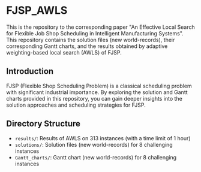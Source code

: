 # FJSP_AWLS

This is the repository to the corresponding paper "An Effective Local Search for Flexible Job Shop Scheduling in Intelligent Manufacturing Systems". 
This repository contains the solution files (new world-records), their corresponding Gantt charts, and the results obtained by adaptive weighting-based local search (AWLS) of FJSP.

## Introduction

FJSP (Flexible Shop Scheduling Problem) is a classical scheduling problem with significant industrial importance. By exploring the solution and Gantt charts provided in this repository, you can gain deeper insights into the solution approaches and scheduling strategies for FJSP.

## Directory Structure

- `results/`: Results of AWLS on 313 instances (with a time limit of 1 hour) 
- `solutions/`: Solution files (new world-records) for 8 challenging instances
- `Gantt_charts/`: Gantt chart (new world-records) for 8 challenging instances



